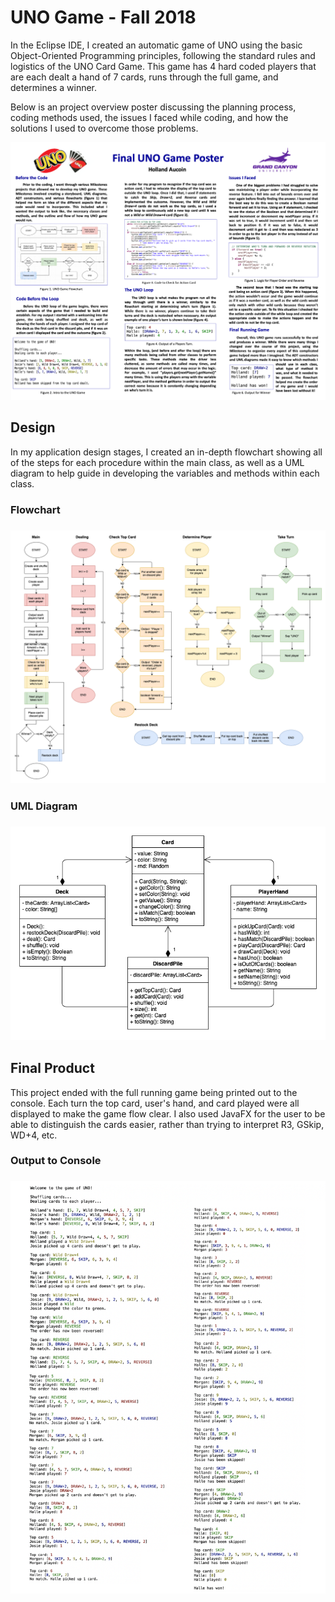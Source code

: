 # UNO Game - Fall 2018

In the Eclipse IDE, I created an automatic game of UNO using the basic Object-Oriented Programming principles, following the standard rules and logistics of the UNO Card Game. This game has 4 hard coded players that are each dealt a hand of 7 cards, runs through the full game, and determines a winner.

Below is an project overview poster discussing the planning process, coding methods used, the issues I faced while coding, and how the solutions I used to overcome those problems.

<p align="center">
	<img src="UNOpng/Poster.png" alt="UNO Game Poster"/>
</p>


<h2>Design</h2>

In my application design stages, I created an in-depth flowchart showing all of the steps for each procedure within the main class, as well as a UML diagram to help guide in developing the variables and methods within each class.

<h3>Flowchart<h3>
<p align="center">
	<img src="UNOpng/Flowchart.png" alt="UNO Game Flowchart"/>
</p>

<h3>UML Diagram<h3>
<p align="center">
	<img src="UNOpng/UML.png" alt="UNO Game UML"/>
</p>

<h2>Final Product</h2>

This project ended with the full running game being printed out to the console. Each turn the top card, user's hand, and card played were all displayed to make the game flow clear. I also used JavaFX for the user to be able to distinguish the cards easier, rather than trying to interpret R3, GSkip, WD+4, etc.

<h3>Output to Console<h3>
<p align="center">
	<img src="UNOpng/FullGame.png" alt="Output to Console"/>
</p>
